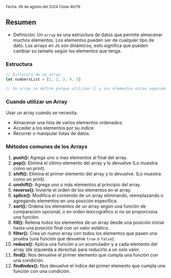 <sub> Fecha: 06 de agosto del 2024 </sub>
<sub> Clase 46/79 </sub>
## Resumen

- Definición: Un `array` es una estructura de datos que permite almacenar muchos elementos. Los elementos pueden ser de cualquier tipo de dato. Los arrays en Js son dinámicos, esto significa que pueden cambiar su tamaño según los elementos que tenga. 
### Estructura

```JavaScript
// Estrutura de un array
let numbersList = [1, 2, 3, 4, 5]

// Un array se define porque utilizan [] y sus elementos estan separados por " , ".
```
### Cuando utilizar un Array

Usar un array cuando se necesita:
- Almacenar una lista de varios elementos ordenados.
- Acceder a los elementos por su índice.
- Recorrer o manipular listas de datos. 
### Métodos comunes de los Arrays

1. **push():** Agrega uno o mas elementos al final del array.
2. **pop():** Elimina el último elemento del array y lo devuelve (Lo muestra como un print).
3. **shift():** Elimina el primer elemento del array y lo devuelve. (Lo muestra como un print).
4. **unshift():** Agrega uno o más elementos al principio del array.
5. **reverse():** Invierte el orden de los elementos en el array.
6. **splice():** Modifica el contenido de un array eliminando, reemplazando o agregando elementos en una posición específica.
7. **sort():** Ordena los elementos de un array según una función de comparación opcional, o en orden lexicográfico si no se proporciona una función.
8. **fill():** Rellena todos los elementos de un array desde una posición inicial hasta una posición final con un valor estático.
9. **filter():** Crea un nuevo array con todos los elementos que pasen una prueba (una función que devuelve `true` o `false`).
10. **reduce():** Aplica una función a un acumulador y a cada elemento del array (de izquierda a derecha) para reducirlo a un solo valor.
11. **find():** Nos devuelve el primer elemento que cumpla una función con una condición.
12. **findIndex():** Nos devuelve el índice del primer elemento que cumpla una función con una condición.